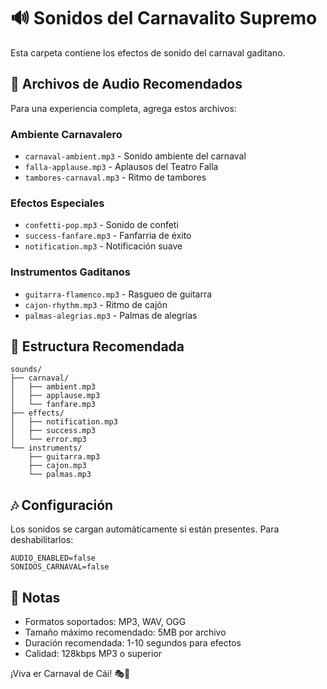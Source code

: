 # 🔊 Sonidos del Carnavalito Supremo

Esta carpeta contiene los efectos de sonido del carnaval gaditano.

## 🎵 Archivos de Audio Recomendados

Para una experiencia completa, agrega estos archivos:

### Ambiente Carnavalero
- `carnaval-ambient.mp3` - Sonido ambiente del carnaval
- `falla-applause.mp3` - Aplausos del Teatro Falla
- `tambores-carnaval.mp3` - Ritmo de tambores

### Efectos Especiales
- `confetti-pop.mp3` - Sonido de confeti
- `success-fanfare.mp3` - Fanfarria de éxito
- `notification.mp3` - Notificación suave

### Instrumentos Gaditanos
- `guitarra-flamenco.mp3` - Rasgueo de guitarra
- `cajon-rhythm.mp3` - Ritmo de cajón
- `palmas-alegrias.mp3` - Palmas de alegrías

## 📁 Estructura Recomendada

```
sounds/
├── carnaval/
│   ├── ambient.mp3
│   ├── applause.mp3
│   └── fanfare.mp3
├── effects/
│   ├── notification.mp3
│   ├── success.mp3
│   └── error.mp3
└── instruments/
    ├── guitarra.mp3
    ├── cajon.mp3
    └── palmas.mp3
```

## 🎶 Configuración

Los sonidos se cargan automáticamente si están presentes. Para deshabilitarlos:

```env
AUDIO_ENABLED=false
SONIDOS_CARNAVAL=false
```

## 📝 Notas

- Formatos soportados: MP3, WAV, OGG
- Tamaño máximo recomendado: 5MB por archivo
- Duración recomendada: 1-10 segundos para efectos
- Calidad: 128kbps MP3 o superior

¡Viva er Carnaval de Cái! 🎭🎵
